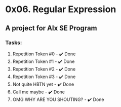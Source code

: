 # 0x06. Regular Expression

## A project for Alx SE Program

### Tasks:

1. Repetition Token #0 - :heavy_check_mark: Done
2. Repetition Token #1 - :heavy_check_mark: Done
3. Repetition Token #2 - :heavy_check_mark: Done
4. Repetition Token #3 - :heavy_check_mark: Done
5. Not quite HBTN yet - :heavy_check_mark: Done
6. Call me maybe - :heavy_check_mark: Done
7. OMG WHY ARE YOU SHOUTING? - :heavy_check_mark: Done
